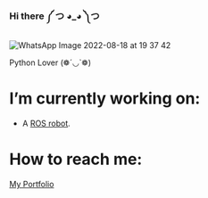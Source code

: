 ### Hi there ༼ つ ◕_◕ ༽つ

![WhatsApp Image 2022-08-18 at 19 37 42](https://user-images.githubusercontent.com/82680610/185522056-785b8c23-3e0a-4900-b183-b42ba88726ee.jpeg)

Python Lover (❁´◡`❁)

# I’m currently working on:
* A [ROS robot](https://github.com/YoungKippur/NotNameBot).
# How to reach me: 
[My Portfolio](https://youngkippur.github.io/)


